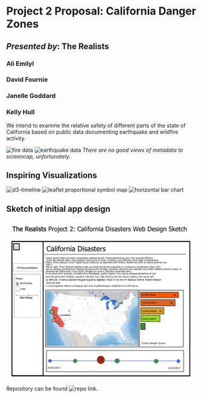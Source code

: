 # Project 2 Proposal: California Danger Zones #
## _Presented by_: The Realists ##
### Ali Emilyl ###
### David Fournie ###
### Janelle Goddard ###
### Kelly Hull ###

We intend to examine the relative safety of different parts of the state of California based on public data documenting earthquake and wildfire activity.

![fire data](https://www.fire.ca.gov/incidents/ "Wildfire data courtesy of Fire.CA.gov")
![earthquake data](https://earthquake.usgs.gov/earthquakes/search/ "Earthquake data courtesy of USGS.gov")
_There are no good views of metadata to screencap, unfortunately._

## Inspiring Visualizations ##
![d3-timeline](https://github.com/jiahuang/d3-timeline/raw/master/examples/timeline2.png)
![leaflet proportional symbol map](https://www.drupal.org/files/project-images/drupal_org_covid19_leaflet_webgis_1.png)
![horizontal bar chart](https://d3ugvbs94d921r.cloudfront.net/5543920cc9a61d4f2a46e6be.png?t=143271af4dfba94)

## Sketch of initial app design ##
![sketch](PrepWork\Project2Sketch.png)

Repository can be found ![repo link](https://github.com/kehull/Project-2 "here").


